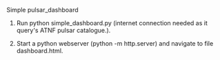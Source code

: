 Simple pulsar_dashboard


1. Run python simple_dashboard.py (internet connection needed as it query's ATNF pulsar catalogue.). 

2. Start a python webserver (python -m http.server) and navigate to file dashboard.html.



